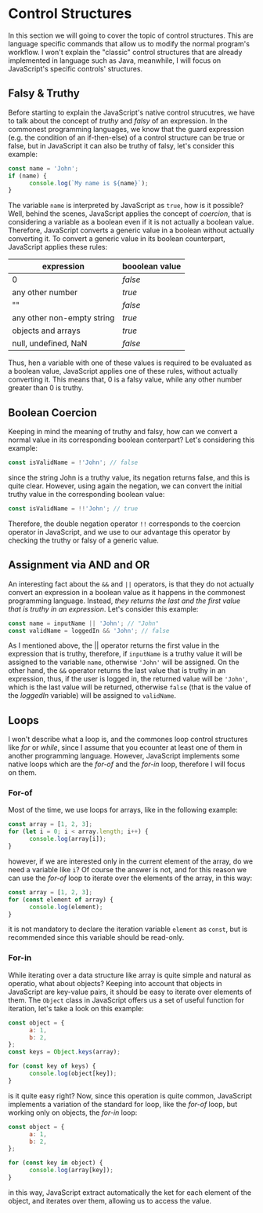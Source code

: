 # Control Structures

In this section we will going to cover the topic of control structures. This are language specific commands that allow us to modify the normal program's workflow. I won't explain the "classic" control structures that are already implemented in language such as Java, meanwhile, I will focus on JavaScript's specific controls' structures.

## Falsy & Truthy

Before starting to explain the JavaScript's native control strucutres, we have to talk about the concept of _truthy_ and _falsy_ of an expression. In the commonest programming languages, we know that the guard expression (e.g. the condition of an if-then-else) of a control structure can be true or false, but in JavaScript it can also be truthy of falsy, let's consider this example:

```javascript
const name = 'John';
if (name) {
      console.log(`My name is ${name}`);
}
```

The variable `name` is interpreted by JavaScript as `true`, how is it possible? Well, behind the scenes, JavaScript applies the concept of _coercion_, that is considering a variable as a boolean even if it is not actually a boolean value. Therefore, JavaScript converts a generic value in a boolean without actually converting it. To convert a generic value in its boolean counterpart, JavaScript applies these rules:

| expression                 | booolean value |
| -------------------------- | -------------- |
| 0                          | _false_        |
| any other number           | _true_         |
| ""                         | _false_        |
| any other non-empty string | _true_         |
| objects and arrays         | _true_         |
| null, undefined, NaN       | _false_        |

Thus, hen a variable with one of these values is required to be evaluated as a boolean value, JavaScript applies one of these rules, without actually converting it. This means that, 0 is a falsy value, while any other number greater than 0 is truthy.

## Boolean Coercion

Keeping in mind the meaning of truthy and falsy, how can we convert a normal value in its corresponding boolean conterpart? Let's considering this example:

```javascript
const isValidName = !'John'; // false
```

since the string John is a truthy value, its negation returns false, and this is quite clear. However, using again the negation, we can convert the initial truthy value in the corresponding boolean value:

```javascript
const isValidName = !!'John'; // true
```

Therefore, the double negation operator `!!` corresponds to the coercion operator in JavaScript, and we use to our advantage this operator by checking the truthy or falsy of a generic value.

## Assignment via AND and OR

An interesting fact about the `&&` and `||` operators, is that they do not actually convert an expression in a boolean value as it happens in the commonest programming language. Instead, _they returns the last and the first value that is truthy in an expression_. Let's consider this example:

```javascript
const name = inputName || 'John'; // "John"
const validName = loggedIn && 'John'; // false
```

As I mentioned above, the || operator returns the first value in the expression that is truthy, therefore, if `inputName` is a truthy value it will be assigned to the variable `name`, otherwise `'John'` will be assigned. On the other hand, the `&&` operator returns the last value that is truthy in an expression, thus, if the user is logged in, the returned value will be  `'John'`, which is the last value will be returned, otherwise `false` (that is the value of the _loggedIn_ variable) will be assigned to `validName`.

## Loops

I won't describe what a loop is, and the commones loop control structures like _for_ or _while_, since I assume that you ecounter at least one of them in another programming language. However, JavaScript implements some native loops which are the _for-of_ and the _for-in_ loop, therefore I will focus on them.

### For-of

Most of the time, we use loops for arrays, like in the following example:

```javascript
const array = [1, 2, 3];
for (let i = 0; i < array.length; i++) {
      console.log(array[i]);
}
```

however, if we are interested only in the current element of the array, do we need a variable like `i`? Of course the answer is not, and for this reason we can use the _for-of_ loop to iterate over the elements of the array, in this way:

```javascript
const array = [1, 2, 3];
for (const element of array) {
      console.log(element);
}
```

it is not mandatory to declare the iteration variable `element` as `const`, but is recommended since this variable should be read-only.

### For-in

While iterating over a data structure like array is quite simple and natural as operatio, what about objects? Keeping into account that objects in JavaScript are key-value pairs, it should be easy to iterate over elements of them. The `Object` class in JavaScript offers us a set of useful function for iteration, let's take a look on this example:

```javascript
const object = {
      a: 1,
      b: 2,
};
const keys = Object.keys(array);

for (const key of keys) {
      console.log(object[key]);
}
```

is it quite easy right? Now, since this operation is quite common, JavaScript implements a variation of the standard for loop, like the _for-of_ loop, but working only on objects, the _for-in_ loop:

```javascript
const object = {
      a: 1,
      b: 2,
};

for (const key in object) {
      console.log(array[key]);
}
```

in this way, JavaScript extract automatically the ket for each element of the object, and iterates over them, allowing us to access the value.
